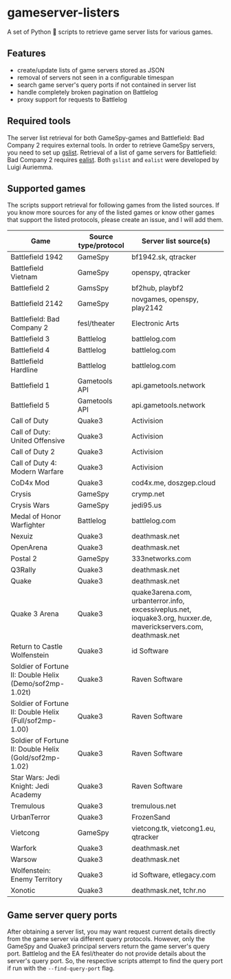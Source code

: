 # gameserver-listers

A set of Python 🐍 scripts to retrieve game server lists for various games.

## Features

- create/update lists of game servers stored as JSON
- removal of servers not seen in a configurable timespan
- search game server's query ports if not contained in server list
- handle completely broken pagination on Battlelog
- proxy support for requests to Battlelog

## Required tools

The server list retrieval for both GameSpy-games and Battlefield: Bad Company 2 requires external tools. In order to retrieve GameSpy servers, you need to set up [gslist](http://aluigi.altervista.org/papers.htm#gslist). Retrieval of a list of game servers for Battlefield: Bad Company 2 requires [ealist](http://aluigi.altervista.org/papers.htm#others-net). Both `gslist` and `ealist` were developed by Luigi Auriemma.

## Supported games

The scripts support retrieval for following games from the listed sources. If you know more sources for any of the listed games or know other games that support the listed protocols, please create an issue, and I will add them.

Game         | Source type/protocol | Server list source(s) 
-------------|---------------------|--------------
Battlefield 1942 | GameSpy | bf1942.sk, qtracker
Battlefield Vietnam | GameSpy | openspy, qtracker
Battlefield 2 | GamsSpy | bf2hub, playbf2
Battlefield 2142 | GameSpy | novgames, openspy, play2142
Battlefield: Bad Company 2 | fesl/theater| Electronic Arts 
Battlefield 3 | Battlelog | battlelog.com
Battlefield 4 | Battlelog | battlelog.com
Battlefield Hardline | Battlelog | battlelog.com
Battlefield 1 | Gametools API | api.gametools.network
Battlefield 5 | Gametools API | api.gametools.network
Call of Duty | Quake3 | Activision
Call of Duty: United Offensive | Quake3 | Activision
Call of Duty 2 | Quake3 | Activision
Call of Duty 4: Modern Warfare | Quake3 | Activision
CoD4x Mod | Quake3 | cod4x.me, doszgep.cloud
Crysis | GameSpy| crymp.net
Crysis Wars | GameSpy | jedi95.us
Medal of Honor Warfighter | Battlelog | battlelog.com
Nexuiz | Quake3 | deathmask.net
OpenArena | Quake3 | deathmask.net
Postal 2 | GameSpy | 333networks.com
Q3Rally | Quake3 | deathmask.net
Quake | Quake3 | deathmask.net
Quake 3 Arena | Quake3 | quake3arena.com, urbanterror.info, excessiveplus.net, ioquake3.org, huxxer.de, maverickservers.com, deathmask.net
Return to Castle Wolfenstein | Quake3 | id Software
Soldier of Fortune II: Double Helix (Demo/sof2mp-1.02t) | Quake3 | Raven Software
Soldier of Fortune II: Double Helix (Full/sof2mp-1.00) | Quake3 | Raven Software
Soldier of Fortune II: Double Helix (Gold/sof2mp-1.02) | Quake3 | Raven Software
Star Wars: Jedi Knight: Jedi Academy | Quake3 | Raven Software
Tremulous | Quake3 | tremulous.net
UrbanTerror | Quake3 | FrozenSand
Vietcong | GameSpy | vietcong.tk, vietcong1.eu, qtracker
Warfork | Quake3 | deathmask.net
Warsow | Quake3 | deathmask.net
Wolfenstein: Enemy Territory | Quake3 | id Software, etlegacy.com
Xonotic | Quake3 | deathmask.net, tchr.no

## Game server query ports

After obtaining a server list, you may want request current details directly from the game server via different query protocols. However, only the GameSpy and Quake3 principal servers return the game server's query port. Battlelog and the EA fesl/theater do not provide details about the server's query port. So, the respective scripts attempt to find the query port if run with the `--find-query-port` flag.